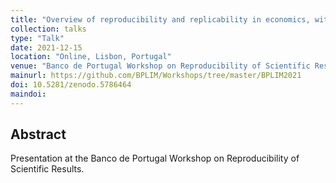 ```yaml
---
title: "Overview of reproducibility and replicability in economics, with a side trip to provenance"
collection: talks
type: "Talk"
date: 2021-12-15
location: "Online, Lisbon, Portugal"
venue: "Banco de Portugal Workshop on Reproducibility of Scientific Results"
mainurl: https://github.com/BPLIM/Workshops/tree/master/BPLIM2021
doi: 10.5281/zenodo.5786464
maindoi: 
---
```


## Abstract

Presentation at the Banco de Portugal Workshop on Reproducibility of Scientific Results.
